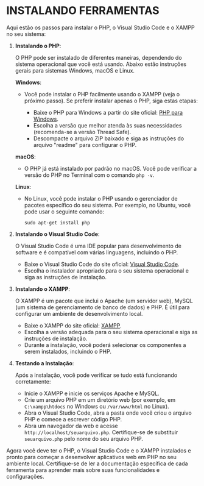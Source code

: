 # INSTALANDO FERRAMENTAS
Aqui estão os passos para instalar o PHP, o Visual Studio Code e o XAMPP no seu sistema:

1. **Instalando o PHP**:

   O PHP pode ser instalado de diferentes maneiras, dependendo do sistema operacional que você está usando. Abaixo estão instruções gerais para sistemas Windows, macOS e Linux.

   **Windows**:

   - Você pode instalar o PHP facilmente usando o XAMPP (veja o próximo passo). Se preferir instalar apenas o PHP, siga estas etapas:
   
     - Baixe o PHP para Windows a partir do site oficial: [PHP para Windows](https://windows.php.net/download/).
     - Escolha a versão que melhor atenda às suas necessidades (recomenda-se a versão Thread Safe).
     - Descompacte o arquivo ZIP baixado e siga as instruções do arquivo "readme" para configurar o PHP.

   **macOS**:

   - O PHP já está instalado por padrão no macOS. Você pode verificar a versão do PHP no Terminal com o comando `php -v`.

   **Linux**:

   - No Linux, você pode instalar o PHP usando o gerenciador de pacotes específico do seu sistema. Por exemplo, no Ubuntu, você pode usar o seguinte comando:
   
     ```
     sudo apt-get install php
     ```

2. **Instalando o Visual Studio Code**:

   O Visual Studio Code é uma IDE popular para desenvolvimento de software e é compatível com várias linguagens, incluindo o PHP.

   - Baixe o Visual Studio Code do site oficial: [Visual Studio Code](https://code.visualstudio.com/Download).
   - Escolha o instalador apropriado para o seu sistema operacional e siga as instruções de instalação.

3. **Instalando o XAMPP**:

   O XAMPP é um pacote que inclui o Apache (um servidor web), MySQL (um sistema de gerenciamento de banco de dados) e PHP. É útil para configurar um ambiente de desenvolvimento local.

   - Baixe o XAMPP do site oficial: [XAMPP](https://www.apachefriends.org/index.html).
   - Escolha a versão adequada para o seu sistema operacional e siga as instruções de instalação.
   - Durante a instalação, você poderá selecionar os componentes a serem instalados, incluindo o PHP.

4. **Testando a Instalação**:

   Após a instalação, você pode verificar se tudo está funcionando corretamente:

   - Inicie o XAMPP e inicie os serviços Apache e MySQL.
   - Crie um arquivo PHP em um diretório web (por exemplo, em `C:\xampp\htdocs` no Windows ou `/var/www/html` no Linux).
   - Abra o Visual Studio Code, abra a pasta onde você criou o arquivo PHP e comece a escrever código PHP.
   - Abra um navegador da web e acesse `http://localhost/seuarquivo.php`. Certifique-se de substituir `seuarquivo.php` pelo nome do seu arquivo PHP.

Agora você deve ter o PHP, o Visual Studio Code e o XAMPP instalados e pronto para começar a desenvolver aplicativos web em PHP no seu ambiente local. Certifique-se de ler a documentação específica de cada ferramenta para aprender mais sobre suas funcionalidades e configurações.